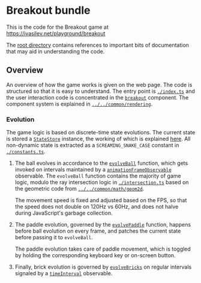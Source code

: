 # Breakout bundle

This is the code for the Breakout game at https://ivasilev.net/playground/breakout

The [root directory](../../../) contains references to important bits of documentation that may aid in understanding the code.

## Overview

An overview of how the game works is given on the web page. The code is structured so that it is easy to understand. The entry point is [`./index.ts`](./index.ts) and the user interaction code is concentrated in the [`breakout`](./components/breakout.ts) component. The component system is explained in [`../../common/rendering`](../../common/rendering).

### Evolution

The game logic is based on discrete-time state evolutions. The current state is stored a [`StateStore`](../../common/support/state_store.ts) instance, the working of which is explained [here](../../common/observable#state-store). All non-dynamic state is extracted as a `SCREAMING_SNAKE_CASE` constant in [`./constants.ts`](./constants.ts).

1. The ball evolves in accordance to the [`evolveBall`](./evolution/ball.ts) function, which gets invoked on intervals maintained by a [`animationFrameObservable`](../core/dom/observable.ts) observable. The `evolveBall` function contains the majority of game logic, modulo the ray intersection logic in [`./intersection.ts`](./intersection.ts) based on the geometric code from [`../../common/math/geom2d`](../../common/math/geom2d).

    The movement speed is fixed and adjusted based on the FPS, so that the speed does not double on 120Hz vs 60Hz, and does not halve during JavaScript's garbage collection.

2. The paddle evolution, governed by the [`evolvePaddle`](./evolution/paddle.ts) function, happens before ball evolution on every frame, and patches the current state before passing it to `evolveBall`.

    The paddle evolution takes care of paddle movement, which is toggled by holding the corresponding keyboard key or on-screen button.

3. Finally, brick evolution is governed by [`evolveBricks`](./evolution/bricks.ts) on regular intervals signaled by a [`timeInterval`](../../common/observable/operators/time_interval.ts) observable.
